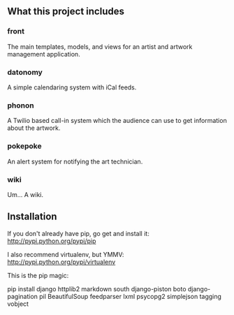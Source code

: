 
## What this project includes

### front

The main templates, models, and views for an artist and artwork management application.

### datonomy

A simple calendaring system with iCal feeds.

### phonon

A Twilio based call-in system which the audience can use to get information about the artwork.

### pokepoke

An alert system for notifying the art technician.

### wiki

Um... A wiki.

## Installation

If you don't already have pip, go get and install it: http://pypi.python.org/pypi/pip

I also recommend virtualenv, but YMMV: http://pypi.python.org/pypi/virtualenv

This is the pip magic:

pip install django httplib2 markdown south django-piston boto django-pagination pil BeautifulSoup feedparser lxml psycopg2 simplejson tagging vobject
